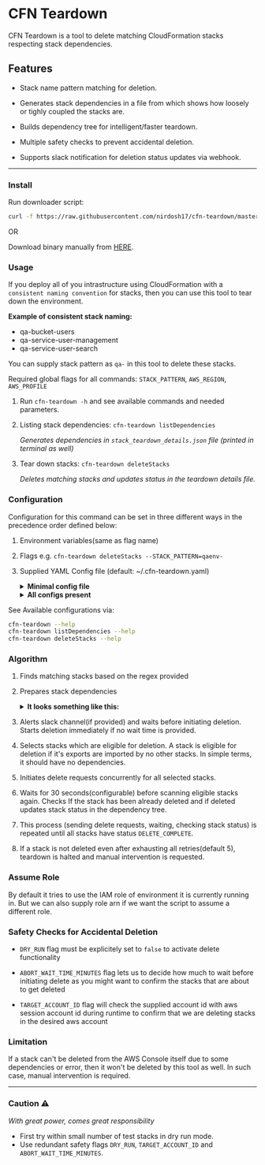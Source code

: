 # CFN Teardown

CFN Teardown is a tool to delete matching CloudFormation stacks respecting stack dependencies.

## Features

- Stack name pattern matching for deletion.

- Generates stack dependencies in a file from which shows how loosely or tighly coupled the stacks are. 

- Builds dependency tree for intelligent/faster teardown.

- Multiple safety checks to prevent accidental deletion.

- Supports slack notification for deletion status updates via webhook.
 

---

### Install
Run downloader script:
```bash
curl -f https://raw.githubusercontent.com/nirdosh17/cfn-teardown/master/download.sh | sh
```
OR

Download binary manually from [HERE](https://github.com/nirdosh17/cfn-teardown/releases).


### Usage
If you deploy all of you intrastructure using CloudFormation with a `consistent naming convention` for stacks, then you can use this tool to tear down the environment.

**Example of consistent stack naming:**

- qa-bucket-users
- qa-service-user-management
- qa-service-user-search

You can supply stack pattern as `qa-` in this tool to delete these stacks.

Required global flags for all commands: `STACK_PATTERN`, `AWS_REGION`, `AWS_PROFILE`

1. Run `cfn-teardown -h` and see available commands and needed parameters.

2. Listing stack dependencies: `cfn-teardown listDependencies`

	_Generates dependencies in  `stack_teardown_details.json` file (printed in terminal as well)_

2. Tear down stacks: `cfn-teardown deleteStacks`

	_Deletes matching stacks and updates status in the teardown details file._



### Configuration

Configuration for this command can be set in three different ways in the precedence order defined below:
1. Environment variables(same as flag name)
2. Flags e.g. `cfn-teardown deleteStacks --STACK_PATTERN=qaenv-`
3. Supplied YAML Config file (default: ~/.cfn-teardown.yaml)
    <details>
    <summary><b>Minimal config file</b></summary>

    ```yaml
    AWS_REGION: us-east-1
    AWS_PROFILE: staging
    STACK_PATTERN: qa-
    ```
    </details>
    <details>
    <summary><b>All configs present</b></summary>

    ```yaml
    AWS_REGION: us-east-1
    AWS_PROFILE: staging
    TARGET_ACCOUNT_ID: 121212121212
    STACK_PATTERN: qa-
    ABORT_WAIT_TIME_MINUTES: 20
    STACK_WAIT_TIME_SECONDS: 30
    MAX_DELETE_RETRY_COUNT: 5
    SLACK_WEBHOOK_URL: https://hooks.slack.com/services/dummy/dummy/long_hash
    ROLE_ARN: "<arn>"
    DRY_RUN: "false"
    ```
    </details>

See Available configurations via:

```bash
cfn-teardown --help
cfn-teardown listDependencies --help
cfn-teardown deleteStacks --help
```

### Algorithm

1. Finds matching stacks based on the regex provided

2. Prepares stack dependencies
    <details>
    <summary><b>It looks something like this:</b></summary>

      ```json
      {
        "staging-bucket-archived-items": {
          "StackName": "staging-bucket-archived-items",
          "Status": "CREATE_COMPLETE",
          "StackStatusReason": "",
          "DeleteStartedAt": "2021-02-07T03:35:43Z",
          "DeleteCompletedAt": "",
          "DeletionTimeInMinutes": "",
          "DeleteAttempt": 0,
          "Exports": [
            "staging:ItemsArchiveBucket",
            "staging:ItemsArchiveBucketArn"
          ],
          "ActiveImporterStacks": {
            "staging-products-service": {}
          },
          "CFNConsoleLink": "https://console.aws.amazon.com/cloudformation/home?region=us-east-1#/stacks/stackinfo?stackId=staging-bucket-archived-items"
        },
        "staging-products-service": {
          "StackName": "staging-products-service",
          "Status": "CREATE_COMPLETE",
          "StackStatusReason": "",
          "DeleteStartedAt": "2021-02-07T03:30:54Z",
          "DeleteCompletedAt": "",
          "DeletionTimeInMinutes": "",
          "DeleteAttempt": 0,
          "Exports": [
            "staging:ProductsServiceEndpoint"
          ],
          "ActiveImporterStacks": {},
          "CFNConsoleLink": "https://console.aws.amazon.com/cloudformation/home?region=us-east-1#/stacks/stackinfo?stackId=staging-products-service"
        }
      }
      ```
    </details>

3. Alerts slack channel(if provided) and waits before initiating deletion. Starts deletion immediately if no wait time is provided.

4. Selects stacks which are eligible for deletion. A stack is eligible for deletion if it's exports are imported by no other stacks. In simple terms, it should have no dependencies.

5. Initiates delete requests concurrently for all selected stacks.

6. Waits for 30 seconds(configurable) before scanning eligible stacks again. Checks If the stack has been already deleted and if deleted updates stack status in the dependency tree.
	
7. This process (sending delete requests, waiting, checking stack status) is repeated until all stacks have status `DELETE_COMPLETE`.
	
8. If a stack is not deleted even after exhausting all retries(default 5), teardown is halted and manual intervention is requested.
	

### Assume Role

By default it tries to use the IAM role of environment it is currently running in. But we can also supply role arn if we want the script to assume a different role.


### Safety Checks for Accidental Deletion

- `DRY_RUN` flag must be explicitely set to `false` to activate delete functionality

- `ABORT_WAIT_TIME_MINUTES` flag lets us to decide how much to wait before initiating delete as you might want to confirm the stacks that are about to get deleted

- `TARGET_ACCOUNT_ID` flag will check the supplied account id with aws session account id during runtime to confirm that we are deleting stacks in the desired aws account


### Limitation
If a stack can't be deleted from the AWS Console itself due to some dependencies or error, then it won't be deleted by this tool as well. In such case, manual intervention is required.

---
### Caution :warning:
_With great power, comes great responsibility_
- First try within small number of test stacks in dry run mode.
- Use redundant safety flags `DRY_RUN`, `TARGET_ACCOUNT_ID` and `ABORT_WAIT_TIME_MINUTES`.
